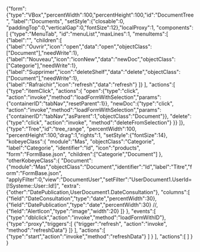 {"form":
	{"type":"VBox","percentWidth":100,"percentHeight":100,"id":"DocumentTree", "label":"Documents",
	"setStyle":{"closable":0, "paddingTop":0,"verticalGap":0,"fontSize":12},"localProxy":1,
	"components":[
		{"type":"MenuTab", "id":"menuList","maxLines":1, "menuItems":[
			{"label":"", "children":[
				{"label":"Ouvrir","icon":"open","data":"open","objectClass":["Document"],"needWrite":1},
				{"label":"Nouveau","icon":"iconNew","data":"newDoc","objectClass":["Categorie"],"needWrite":1},
				{"label":"Supprimer","icon":"deleteShelf","data":"delete","objectClass":["Document"],"needWrite":1},
				{"label":"Rafraichir","icon":"refresh","data":"refresh"}
			]}
		],
		"actions":[
			{"type":"itemClick", "actions":{
				"open":{"type":"click", "action":"invoke","method":"loadFormWithSelection","params":{"containerID":"tabNav","resetParent":1}},
				"newDoc":{"type":"click", "action":"invoke","method":"loadFormWithSelection","params":{"containerID":"tabNav","asParent":1,"objectClass":"Document"}},
				"delete":{"type":"click", "action":"invoke", "method":"deleteFromSelection"}
			}}
		]},
		{"type":"Tree","id":"tree_range", "percentWidth":100, "percentHeight":100,"drag":1,"rights":1,
		"setStyle":{"fontSize":14},
			"kobeyeClass":{
				"module":"Mas",
				"objectClass":"Categorie",
				"label":"Categorie",
				"identifier":"Id",
				"icon":"products",
				"form":"FormBase.json",
				"children":["Categorie","Document"]
			},
			"otherKobeyeClass":{
				"Document":{"module":"Mas","objectClass":"Document","identifier":"Id","label":"Titre","form":"FormBase.json",
				"applyFilter":0,"view":"DocumentUser","setFilter":"UserDocument1.UserId=[!Systeme::User::Id!]",
				"extra":{"other":"DatePublication,UserDocument1.DateConsultation"},
				"columns":[
					{"field":"DateConsultation","type":"date","percentWidth":30},
					{"field":"DatePublication","type":"date","percentWidth":30}
					//,{"field":"AlertIcon","type":"image","width":20}
				]}
			},
			"events":[
				{"type":"dblclick","action":"invoke","method":"loadFormWithID"},
				{"type":"proxy","triggers":[
					{"trigger":"refresh", "action":"invoke", "method":"refreshData"}
				]}
			],
			"actions":[
				{"type":"start","action":"invoke","method":"refreshData"}
			]
		}
	],
	"actions":[
	]
	}
}